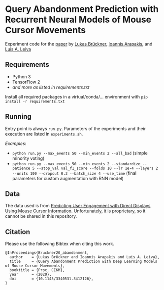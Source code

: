# Query Abandonment Prediction with Recurrent Neural Models of Mouse Cursor Movements

Experiment code for the [paper](https://doi.org/10.1145/3340531.3412126) by [Lukas Brückner](https://github.com/luksurious/), [Ioannis Arapakis](https://iarapakis.github.io/), and [Luis A. Leiva](https://luis.leiva.name/web/)

## Requirements

* Python 3
* TensorFlow 2
* _and more as listed in requirements.txt_

Install all required packages in a virtual/conda/... environment with `pip install -r requirements.txt`

## Running

Entry point is always `run.py`.
Parameters of the experiments and their execution are listed in `experiments.sh`.

_Examples_: 

* `python run.py --max_events 50 --min_events 2 --all_bad` (simple minority voting)
* `python run.py --max_events 50 --min_events 2 --standardize --patience 5 --stop_val val_f1_score --folds 10 --lr 1e-4 --layers 2 --units 100 --dropout 0.3 --batch_size 4 --use_time` (final parameters for custom augmentation with RNN model)

## Data

The data used is from [Predicting User Engagement with Direct Displays Using Mouse Cursor Information](https://dl.acm.org/doi/10.1145/2911451.2911505).
Unfortunately, it is proprietary, so it cannot be shared in this repository.

## Citation

Please use the following Bibtex when citing this work.

```
@InProceedings{Bruckner20_abandonment,
  author    = {Lukas Brückner and Ioannis Arapakis and Luis A. Leiva},
  title     = {Query Abandonment Prediction with Deep Learning Models of Mouse Cursor Movements},
  booktitle = {Proc. CIKM},
  year      = {2020},
  doi       = {10.1145/3340531.3412126},
}
```

